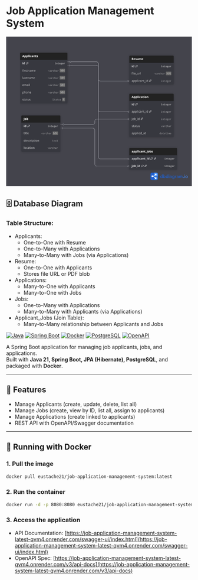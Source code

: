 # Job Application Management System

![Job Application Management](src/doc/JobApplicationManagement.png)

## 🗄️ Database Diagram
### Table Structure:
* Applicants:
  * One-to-One with Resume
  * One-to-Many with Applications
  * Many-to-Many with Jobs (via Applications)
* Resume:
  * One-to-One with Applicants
  * Stores file URL or PDF blob
* Applications:
  * Many-to-One with Applicants
  * Many-to-One with Jobs
* Jobs:
  * One-to-Many with Applications
  * Many-to-Many with Applicants (via Applications)
* Applicant_Jobs (Join Table):
  * Many-to-Many relationship between Applicants and Jobs

[![Java](https://img.shields.io/badge/Java-21-blue)](https://www.oracle.com/java/)
[![Spring Boot](https://img.shields.io/badge/Spring%20Boot-3.2.0-green)](https://spring.io/projects/spring-boot)
[![Docker](https://img.shields.io/badge/Docker-24.0.6-blue?logo=docker)](https://www.docker.com/)
[![PostgreSQL](https://img.shields.io/badge/PostgreSQL-17.0-blue?logo=postgresql)](https://www.postgresql.org/)
[![OpenAPI](https://img.shields.io/badge/OpenAPI-3.1.0-red?logo=openapiinitiative)](https://www.openapis.org/)

A Spring Boot application for managing job applicants, jobs, and applications.  
Built with **Java 21, Spring Boot, JPA (Hibernate), PostgreSQL**, and packaged with **Docker**.

---

## 🚀 Features
- Manage Applicants (create, update, delete, list all)
- Manage Jobs (create, view by ID, list all, assign to applicants)
- Manage Applications (create linked to applicants)
- REST API with OpenAPI/Swagger documentation

---

## 🐳 Running with Docker

### 1. Pull the image
```bash
docker pull eustache21/job-application-management-system:latest
```
### 2. Run the container
```bash
docker run -d -p 8080:8080 eustache21/job-application-management-system:latest
```
### 3. Access the application
- API Documentation: [https://job-application-management-system-latest-qvm4.onrender.com/swagger-ui/index.html](https://job-application-management-system-latest-qvm4.onrender.com/swagger-ui/index.html)
- OpenAPI Spec: [https://job-application-management-system-latest-qvm4.onrender.com/v3/api-docs](https://job-application-management-system-latest-qvm4.onrender.com/v3/api-docs)